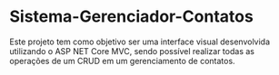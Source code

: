 # Sistema-Gerenciador-Contatos
Este projeto tem como objetivo ser uma interface visual desenvolvida utilizando o ASP NET Core MVC, sendo possível realizar todas as operações de um CRUD  em um gerenciamento de contatos.
